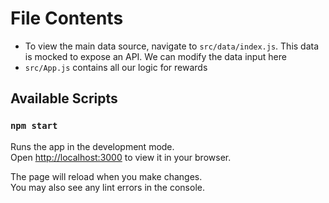 # File Contents
- To view the main data source, navigate to `src/data/index.js`. This data is mocked to expose an API. We can modify the data input here
- `src/App.js` contains all our logic for rewards

## Available Scripts

### `npm start`

Runs the app in the development mode.\
Open [http://localhost:3000](http://localhost:3000) to view it in your browser.

The page will reload when you make changes.\
You may also see any lint errors in the console.

